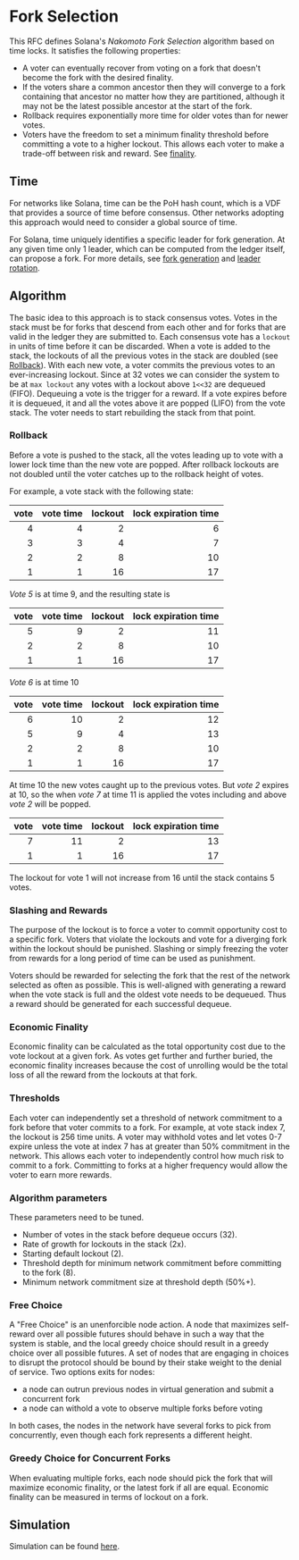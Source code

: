 # Fork Selection
 This RFC defines Solana's *Nakomoto Fork Selection* algorithm based on time locks. It satisfies the following properties:


* A voter can eventually recover from voting on a fork that doesn't become the fork with the desired finality.
* If the voters share a common ancestor then they will converge to a fork containing that ancestor no matter how they are partitioned, although it may not be the latest possible ancestor at the start of the fork.
* Rollback requires exponentially more time for older votes than for newer votes.
* Voters have the freedom to set a minimum finality threshold before committing a vote to a higher lockout.  This allows each voter to make a trade-off between risk and reward. See [finality](#economic-finality).

## Time

For networks like Solana, time can be the PoH hash count, which is a VDF that provides a source of time before consensus. Other networks adopting this approach would need to consider a global source of time.

For Solana, time uniquely identifies a specific leader for fork generation.  At any given time only 1 leader, which can be computed from the ledger itself, can propose a fork.  For more details, see [fork generation](0002-fork-generation.md) and [leader rotation](0004-leader-rotation.md).

## Algorithm

The basic idea to this approach is to stack consensus votes.  Votes in the stack must be for forks that descend from each other and for forks that are valid in the ledger they are submitted to.  Each consensus vote has a `lockout` in units of time before it can be discarded.  When a vote is added to the stack, the lockouts of all the previous votes in the stack are doubled (see [Rollback](#Rollback)).  With each new vote, a voter commits the previous votes to an ever-increasing lockout.  Since at 32 votes we can consider the system to be at `max lockout` any votes with a lockout above `1<<32` are dequeued (FIFO).  Dequeuing a vote is the trigger for a reward.  If a vote expires before it is dequeued, it and all the votes above it are popped (LIFO) from the vote stack.  The voter needs to start rebuilding the stack from that point.


### Rollback

Before a vote is pushed to the stack, all the votes leading up to vote with a lower lock time than the new vote are popped.  After rollback lockouts are not doubled until the voter catches up to the rollback height of votes.

For example, a vote stack with the following state:

| vote | vote time | lockout | lock expiration time |
|-----:|----------:|--------:|---------------------:|
|    4 |         4 |      2  |                    6 |
|    3 |         3 |      4  |                    7 |
|    2 |         2 |      8  |                   10 |
|    1 |         1 |      16 |                   17 |

*Vote 5* is at time 9, and the resulting state is

| vote | vote time | lockout | lock expiration time |
|-----:|----------:|--------:|---------------------:|
|    5 |         9 |      2  |                   11 |
|    2 |         2 |      8  |                   10 |
|    1 |         1 |      16 |                   17 |

*Vote 6* is at time 10

| vote | vote time | lockout | lock expiration time |
|-----:|----------:|--------:|---------------------:|
|    6 |        10 |       2 |                   12 |
|    5 |         9 |       4 |                   13 |
|    2 |         2 |       8 |                   10 |
|    1 |         1 |      16 |                   17 |

At time 10 the new votes caught up to the previous votes.  But *vote 2* expires at 10, so the when *vote 7* at time 11 is applied the votes including and above *vote 2* will be popped.

| vote | vote time | lockout | lock expiration time |
|-----:|----------:|--------:|---------------------:|
|    7 |        11 |       2 |                   13 |
|    1 |         1 |      16 |                   17 |

The lockout for vote 1 will not increase from 16 until the stack contains 5 votes.

### Slashing and Rewards

The purpose of the lockout is to force a voter to commit opportunity cost to a specific fork.  Voters that violate the lockouts and vote for a diverging fork within the lockout should be punished.  Slashing or simply freezing the voter from rewards for a long period of time can be used as punishment.

Voters should be rewarded for selecting the fork that the rest of the network selected as often as possible.  This is well-aligned with generating a reward when the vote stack is full and the oldest vote needs to be dequeued.  Thus a reward should be generated for each successful dequeue.

### Economic Finality

Economic finality can be calculated as the total opportunity cost due to the vote lockout at a given fork.  As votes get further and further buried, the economic finality increases because the cost of unrolling would be the total loss of all the reward from the lockouts at that fork.

### Thresholds

Each voter can independently set a threshold of network commitment to a fork before that voter commits to a fork.  For example, at vote stack index 7, the lockout is 256 time units.  A voter may withhold votes and let votes 0-7 expire unless the vote at index 7 has at greater than 50% commitment in the network.  This allows each voter to independently control how much risk to commit to a fork.  Committing to forks at a higher frequency would allow the voter to earn more rewards.

### Algorithm parameters

These parameters need to be tuned.

* Number of votes in the stack before dequeue occurs (32).
* Rate of growth for lockouts in the stack (2x).
* Starting default lockout (2).
* Threshold depth for minimum network commitment before committing to the fork (8).
* Minimum network commitment size at threshold depth (50%+).

### Free Choice

A "Free Choice" is an unenforcible node action.  A node that maximizes self-reward over all possible futures should behave in such a way that the system is stable, and the local greedy choice should result in a greedy choice over all possible futures.  A set of nodes that are engaging in choices to disrupt the protocol should be bound by their stake weight to the denial of service.  Two options exits for nodes:

* a node can outrun previous nodes in virtual generation and submit a concurrent fork
* a node can withold a vote to observe multiple forks before voting

In both cases, the nodes in the network have several forks to pick from concurrently, even though each fork represents a different height.

### Greedy Choice for Concurrent Forks

When evaluating multiple forks, each node should pick the fork that will maximize economic finality, or the latest fork if all are equal.  Economic finality can be measured in terms of lockout on a fork.
 
## Simulation

Simulation can be found [here](../tests/fork-selection.rs).
